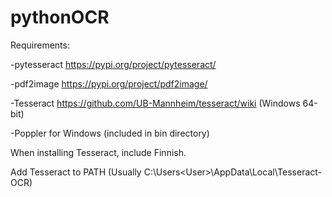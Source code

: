 # pythonOCR

Requirements:

-pytesseract https://pypi.org/project/pytesseract/

-pdf2image https://pypi.org/project/pdf2image/

-Tesseract https://github.com/UB-Mannheim/tesseract/wiki (Windows 64-bit)

-Poppler for Windows (included in bin directory)

When installing Tesseract, include Finnish.

Add Tesseract to PATH (Usually C:\Users\<User>\AppData\Local\Tesseract-OCR)
